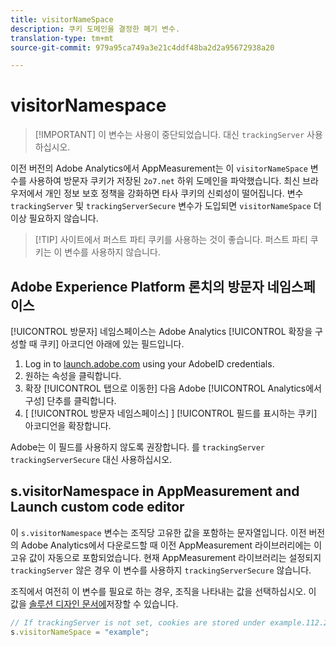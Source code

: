 ```yaml
---
title: visitorNameSpace
description: 쿠키 도메인을 결정한 폐기 변수.
translation-type: tm+mt
source-git-commit: 979a95ca749a3e21c4ddf48ba2d2a95672938a20

---
```



# visitorNamespace

> [!IMPORTANT] 이 변수는 사용이 중단되었습니다. 대신 `trackingServer` 사용하십시오.

이전 버전의 Adobe Analytics에서 AppMeasurement는 이 `visitorNameSpace` 변수를 사용하여 방문자 쿠키가 저장된 `2o7.net` 하위 도메인을 파악했습니다.  최신 브라우저에서 개인 정보 보호 정책을 강화하면 타사 쿠키의 신뢰성이 떨어집니다. 변수 `trackingServer` 및 `trackingServerSecure` 변수가 도입되면 `visitorNameSpace` 더 이상 필요하지 않습니다.

> [!TIP] 사이트에서 퍼스트 파티 쿠키를 사용하는 것이 좋습니다. 퍼스트 파티 쿠키는 이 변수를 사용하지 않습니다.

## Adobe Experience Platform 론치의 방문자 네임스페이스

[!UICONTROL 방문자] 네임스페이스는 Adobe Analytics [!UICONTROL 확장을 구성할 때 쿠키] 아코디언 아래에 있는 필드입니다.

1. Log in to [launch.adobe.com](https://launch.adobe.com) using your AdobeID credentials.
2. 원하는 속성을 클릭합니다.
3. 확장 [!UICONTROL 탭으로 이동한] 다음 Adobe [!UICONTROL Analytics에서 구성] 단추를 클릭합니다.
4. [ [!UICONTROL 방문자 네임스페이스] ] [!UICONTROL 필드를 표시하는 쿠키] 아코디언을 확장합니다.

Adobe는 이 필드를 사용하지 않도록 권장합니다. 를 `trackingServer` `trackingServerSecure` 대신 사용하십시오.

## s.visitorNamespace in AppMeasurement and Launch custom code editor

이 `s.visitorNamespace` 변수는 조직당 고유한 값을 포함하는 문자열입니다. 이전 버전의 Adobe Analytics에서 다운로드할 때 이전 AppMeasurement 라이브러리에는 이 고유 값이 자동으로 포함되었습니다. 현재 AppMeasurement 라이브러리는 설정되지 `trackingServer` 않은 경우 이 변수를 사용하지 `trackingServerSecure` 않습니다.

조직에서 여전히 이 변수를 필요로 하는 경우, 조직을 나타내는 값을 선택하십시오. 이 값을 [솔루션 디자인 문서에](../../prepare/solution-design.md)저장할 수 있습니다.

```js
// If trackingServer is not set, cookies are stored under example.112.2o7.net
s.visitorNameSpace = "example";
```
